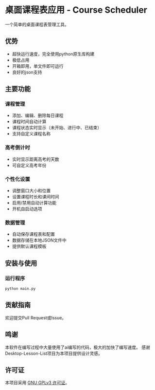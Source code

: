 # 桌面课程表应用 - Course Scheduler

一个简单的桌面课程表管理工具。

## 优势
- 超快运行速度，完全使用python原生库构建
- 极低占用
- 开箱即用，单文件即可运行
- 良好的json支持

## 主要功能

### 课程管理
- 添加、编辑、删除每日课程
- 课程时间自动计算
- 课程状态实时显示（未开始、进行中、已结束）
- 支持自定义课程名称

### 高考倒计时
- 实时显示距离高考的天数
- 可自定义高考年份

### 个性化设置
- 调整窗口大小和位置
- 设置课程时长和课间时间
- 启用/禁用自动计算功能
- 开机自启动选项

### 数据管理
- 自动保存课程表和配置
- 数据存储在本地JSON文件中
- 提供默认课程模板

## 安装与使用

### 运行程序
```bash
python main.py
```

## 贡献指南

欢迎提交Pull Request或Issue。

## 鸣谢

本软件在编写过程中大量使用了ai编写的代码，极大的加快了编写速度。
感谢Desktop-Lesson-List项目为本项目提供设计灵感。

## 许可证

本项目采用 [GNU GPLv3 许可证](LICENSE)。

